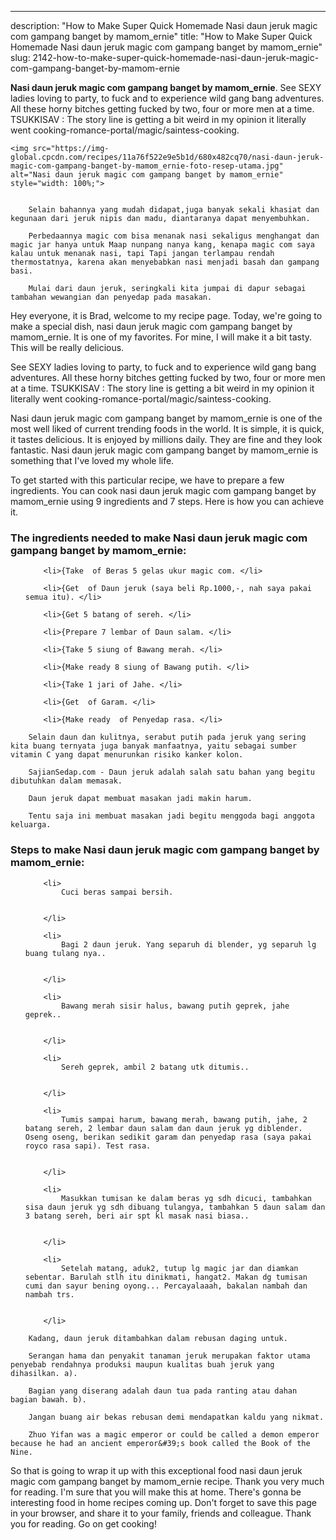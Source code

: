 ---
description: "How to Make Super Quick Homemade Nasi daun jeruk magic com gampang banget by mamom_ernie"
title: "How to Make Super Quick Homemade Nasi daun jeruk magic com gampang banget by mamom_ernie"
slug: 2142-how-to-make-super-quick-homemade-nasi-daun-jeruk-magic-com-gampang-banget-by-mamom-ernie

<p>
	<strong>Nasi daun jeruk magic com gampang banget by mamom_ernie</strong>. 
	See SEXY ladies loving to party, to fuck and to experience wild gang bang adventures. All these horny bitches getting fucked by two, four or more men at a time. TSUKKISAV : The story line is getting a bit weird in my opinion it literally went cooking-romance-portal/magic/saintess-cooking.
</p>
<p>
	
	<img src="https://img-global.cpcdn.com/recipes/11a76f522e9e5b1d/680x482cq70/nasi-daun-jeruk-magic-com-gampang-banget-by-mamom_ernie-foto-resep-utama.jpg" alt="Nasi daun jeruk magic com gampang banget by mamom_ernie" style="width: 100%;">
	
	
		Selain bahannya yang mudah didapat,juga banyak sekali khasiat dan kegunaan dari jeruk nipis dan madu, diantaranya dapat menyembuhkan.
	
		Perbedaannya magic com bisa menanak nasi sekaligus menghangat dan magic jar hanya untuk Maap nunpang nanya kang, kenapa magic com saya kalau untuk menanak nasi, tapi Tapi jangan terlampau rendah thermostatnya, karena akan menyebabkan nasi menjadi basah dan gampang basi.
	
		Mulai dari daun jeruk, seringkali kita jumpai di dapur sebagai tambahan wewangian dan penyedap pada masakan.
	
</p>
<p>
	Hey everyone, it is Brad, welcome to my recipe page. Today, we're going to make a special dish, nasi daun jeruk magic com gampang banget by mamom_ernie. It is one of my favorites. For mine, I will make it a bit tasty. This will be really delicious.
</p>
	
<p>
	See SEXY ladies loving to party, to fuck and to experience wild gang bang adventures. All these horny bitches getting fucked by two, four or more men at a time. TSUKKISAV : The story line is getting a bit weird in my opinion it literally went cooking-romance-portal/magic/saintess-cooking.
</p>
<p>
	Nasi daun jeruk magic com gampang banget by mamom_ernie is one of the most well liked of current trending foods in the world. It is simple, it is quick, it tastes delicious. It is enjoyed by millions daily. They are fine and they look fantastic. Nasi daun jeruk magic com gampang banget by mamom_ernie is something that I've loved my whole life.
</p>

<p>
To get started with this particular recipe, we have to prepare a few ingredients. You can cook nasi daun jeruk magic com gampang banget by mamom_ernie using 9 ingredients and 7 steps. Here is how you can achieve it.
</p>

<h3>The ingredients needed to make Nasi daun jeruk magic com gampang banget by mamom_ernie:</h3>

<ol>
	
		<li>{Take  of Beras 5 gelas ukur magic com. </li>
	
		<li>{Get  of Daun jeruk (saya beli Rp.1000,-, nah saya pakai semua itu). </li>
	
		<li>{Get 5 batang of sereh. </li>
	
		<li>{Prepare 7 lembar of Daun salam. </li>
	
		<li>{Take 5 siung of Bawang merah. </li>
	
		<li>{Make ready 8 siung of Bawang putih. </li>
	
		<li>{Take 1 jari of Jahe. </li>
	
		<li>{Get  of Garam. </li>
	
		<li>{Make ready  of Penyedap rasa. </li>
	
</ol>
<p>
	
		Selain daun dan kulitnya, serabut putih pada jeruk yang sering kita buang ternyata juga banyak manfaatnya, yaitu sebagai sumber vitamin C yang dapat menurunkan risiko kanker kolon.
	
		SajianSedap.com - Daun jeruk adalah salah satu bahan yang begitu dibutuhkan dalam memasak.
	
		Daun jeruk dapat membuat masakan jadi makin harum.
	
		Tentu saja ini membuat masakan jadi begitu menggoda bagi anggota keluarga.
	
</p>

<h3>Steps to make Nasi daun jeruk magic com gampang banget by mamom_ernie:</h3>

<ol>
	
		<li>
			Cuci beras sampai bersih.
			
			
		</li>
	
		<li>
			Bagi 2 daun jeruk. Yang separuh di blender, yg separuh lg buang tulang nya..
			
			
		</li>
	
		<li>
			Bawang merah sisir halus, bawang putih geprek, jahe geprek..
			
			
		</li>
	
		<li>
			Sereh geprek, ambil 2 batang utk ditumis..
			
			
		</li>
	
		<li>
			Tumis sampai harum, bawang merah, bawang putih, jahe, 2 batang sereh, 2 lembar daun salam dan daun jeruk yg diblender. Oseng oseng, berikan sedikit garam dan penyedap rasa (saya pakai royco rasa sapi). Test rasa.
			
			
		</li>
	
		<li>
			Masukkan tumisan ke dalam beras yg sdh dicuci, tambahkan sisa daun jeruk yg sdh dibuang tulangya, tambahkan 5 daun salam dan 3 batang sereh, beri air spt kl masak nasi biasa..
			
			
		</li>
	
		<li>
			Setelah matang, aduk2, tutup lg magic jar dan diamkan sebentar. Barulah stlh itu dinikmati, hangat2. Makan dg tumisan cumi dan sayur bening oyong... Percayalaaah, bakalan nambah dan nambah trs.
			
			
		</li>
	
</ol>

<p>
	
		Kadang, daun jeruk ditambahkan dalam rebusan daging untuk.
	
		Serangan hama dan penyakit tanaman jeruk merupakan faktor utama penyebab rendahnya produksi maupun kualitas buah jeruk yang dihasilkan. a).
	
		Bagian yang diserang adalah daun tua pada ranting atau dahan bagian bawah. b).
	
		Jangan buang air bekas rebusan demi mendapatkan kaldu yang nikmat.
	
		Zhuo Yifan was a magic emperor or could be called a demon emperor because he had an ancient emperor&#39;s book called the Book of the Nine.
	
</p>

<p>
	So that is going to wrap it up with this exceptional food nasi daun jeruk magic com gampang banget by mamom_ernie recipe. Thank you very much for reading. I'm sure that you will make this at home. There's gonna be interesting food in home recipes coming up. Don't forget to save this page in your browser, and share it to your family, friends and colleague. Thank you for reading. Go on get cooking!
</p>

